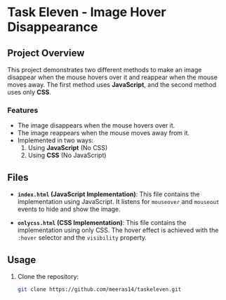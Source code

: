 # Task Eleven - Image Hover Disappearance

## Project Overview

This project demonstrates two different methods to make an image disappear when the mouse hovers over it and reappear when the mouse moves away. The first method uses **JavaScript**, and the second method uses only **CSS**.

### Features

- The image disappears when the mouse hovers over it.
- The image reappears when the mouse moves away from it.
- Implemented in two ways:
  1. Using **JavaScript** (No CSS)
  2. Using **CSS** (No JavaScript)

## Files

- **`index.html` (JavaScript Implementation)**: This file contains the implementation using JavaScript. It listens for `mouseover` and `mouseout` events to hide and show the image.
  
- **`onlycss.html` (CSS Implementation)**: This file contains the implementation using only CSS. The hover effect is achieved with the `:hover` selector and the `visibility` property.

## Usage

1. Clone the repository:
   ```bash
   git clone https://github.com/meeras14/taskeleven.git
